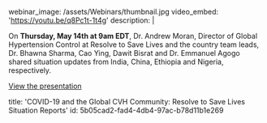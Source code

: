 webinar_image: /assets/Webinars/thumbnail.jpg
video_embed: 'https://youtu.be/q8Pc1t-1t4g'
description: |
  <p><strong></strong>On <strong>Thursday, May 14th at 9am EDT</strong>, Dr. Andrew Moran, Director of Global Hypertension Control at Resolve to Save Lives and the country team leads, Dr. Bhawna Sharma, Cao Ying, Dawit Bisrat and Dr. Emmanuel Agogo shared situation updates from India, China, Ethiopia and Nigeria, respectively.
  </p>
  <p><a href="https://drive.google.com/open?id=1PVCEUt55bINCLBT_jHVQK8yyhv6UjF6j" target="_blank">View the presentation</a>
  </p>
title: 'COVID-19 and the Global CVH Community: Resolve to Save Lives Situation Reports'
id: 5b05cad2-fad4-4db4-97ac-b78d11b1e269

